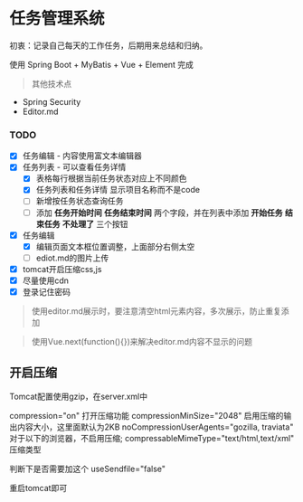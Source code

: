 # 任务管理系统
初衷：记录自己每天的工作任务，后期用来总结和归纳。

使用 Spring Boot + MyBatis + Vue + Element 完成

>其他技术点
- Spring Security
- Editor.md

### TODO
- [x] 任务编辑 - 内容使用富文本编辑器
- [x] 任务列表 - 可以查看任务详情
  - [x] 表格每行根据当前任务状态对应上不同颜色
  - [x] 任务列表和任务详情 显示项目名称而不是code
  - [ ] 新增按任务状态查询任务
  - [ ] 添加 **任务开始时间** **任务结束时间** 两个字段，并在列表中添加 **开始任务** **结束任务** **不处理了** 三个按钮
 - [x] 任务编辑  
   - [x] 编辑页面文本框位置调整，上面部分右侧太空
   - [ ] ediot.md的图片上传
- [x] tomcat开启压缩css,js
- [x] 尽量使用cdn
- [x] 登录记住密码

>使用editor.md展示时，要注意清空html元素内容，多次展示，防止重复添加

>使用Vue.next(function(){})来解决editor.md内容不显示的问题 

## 开启压缩
Tomcat配置使用gzip，在server.xml中

<Connector port="9098" protocol="HTTP/1.1" 
               connectionTimeout="20000" 
               redirectPort="8443" URIEncoding="UTF-8" 
               compression="on"
			   compressionMinSize="2048"
			   noCompressionUserAgents="gozilla,traviata" 
			   compressableMimeType="text/html,text/xml,text/javascript,application/javascript,text/css,text/plain"
			   />

 compression="on" 打开压缩功能 
 compressionMinSize="2048" 启用压缩的输出内容大小，这里面默认为2KB 
 noCompressionUserAgents="gozilla, traviata" 对于以下的浏览器，不启用压缩; 
 compressableMimeType="text/html,text/xml" 压缩类型

判断下是否需要加这个
useSendfile="false"

重启tomcat即可


